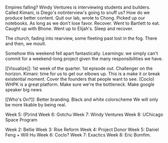 Empires falling? Windy Ventures is interviewing students and builders. Called Kimani, is Diego's notinterview's going to snuff us? How do we produce better content. Quit our lab, wrote to Chong. Picked up our notebooks. As long as we don't lose favor. Recover. Went to Bartlett to eat. Caught up with Bhone. Went up to Elijah's. Sleep and recover.

The church, fading into rearview, some fleeting past lost in the fog. 
There and then, we moult.

Somehow this weekend fell apart fantastically. Learnings: we simply can't commit for a weekend-long project given the many responsibilities we have.

[[Visualize]]: 1st week of the quarter. 1st episode out.
Challenger on the horizon. Kimani: time for us to get our elbows up. 
This is a make it or break existential moment.
Cover the founders that people want to see. (Coclo)
WHPK is a great platform. Make sure we're the bottleneck. 
Make google speaker big news

[[Who's On?]]: Better branding. Black and white colorscheme
We will only be more likable by being real.

Week 5: (P)rind
Week 6: Gotchu
Week 7: Windy Ventures
Week 8: UChicago Space Program

Week 2: Bellie
Week 3: Rise Reform
Week 4: Project Donor
Week 5: Daniel Feng + Will Hu
Week 6: Coclo?
Week 7: Exactics
Week 8: Eric Bomfim.
